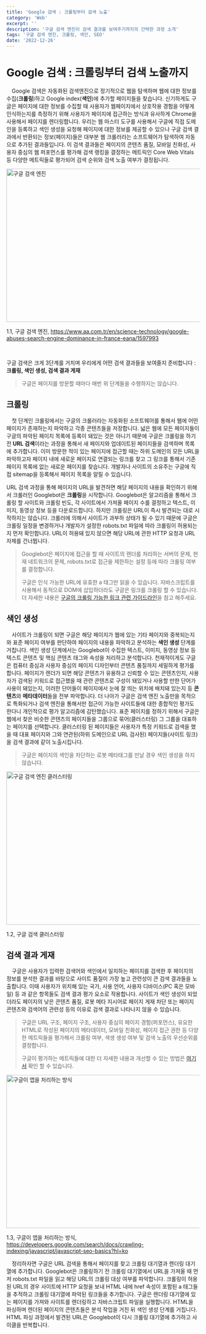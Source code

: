 ```yaml
---
title: 'Google 검색 : 크롤링부터 검색 노출'
category: 'Web'
excerpt: ''
description: '구글 검색 엔진이 검색 결과를 보여주기까지의 간략한 과정 소개'
tags: '구글 검색 엔진, 크롤링, 색인, SEO'
date: '2022-12-26'
---
```


# Google 검색 : 크롤링부터 검색 노출까지

&emsp;Google 검색은 자동화된 검색엔진으로 정기적으로 웹을 탐색하며 웹에 대한 정보를 수집(**크롤링**)하고 Google index(**색인**)에 추가할 페이지들을 찾습니다. 신기하게도 구글은 페이지에 대한 정보를 수집할 때 사용자가 웹페이지에서 상호작용 경험을 어떻게 인식하는지를 측정하기 위해 사용자가 페이지에 접근하는 방식과 유사하게 Chrome을 사용해서 페이지를 렌더링합니다. 우리는 웹 마스터 도구를 사용해서 구글에 직접 도메인을 등록하고 색인 생성을 요청해 페이지에 대한 정보를 제공할 수 있으나 구글 검색 결과에서 반환되는 정보(페이지)들은 대부분 웹 크롤러라는 소프트웨어가 탐색하여 자동으로 추가된 결과들입니다. 이 검색 결과들은 페이지의 콘텐츠 품질, 모바일 친화성, 사용자 중심의 웹 퍼포먼스를 평가해 검색 랭킹을 결정하는 메트릭인 Core Web Vitals 등 다양한 메트릭들로 평가되어 검색 순위와 검색 노출 여부가 결정됩니다.

<img src='/assets/markdown-image/Browser-core-web-vitals/core-web-vitals-google-search-engine.jpeg' alt='구글 검색 엔진' width='550' height='400'>

<span>1.1, 구글 검색 엔진, https://www.aa.com.tr/en/science-technology/google-abuses-search-engine-dominance-in-france-eana/1597993</span>

</br>

구글 검색은 크게 3단계를 거치며 우리에게 어떤 검색 결과들을 보여줄지 준비합니다 : **크롤링, 색인 생성, 검색 결과 게재**

> 구글은 페이지를 방문할 때마다 매번 위 단계들을 수행하지는 않습니다.

## 크롤링

&emsp;첫 단계인 크롤링에서는 구글의 크롤러라는 자동화된 소프트웨어를 통해서 웹에 어떤 페이지가 존재하는지 파악하고 각종 콘텐츠들을 저장합니다. 넓은 웹에 모든 페이지들이 구글의 파악된 페이지 목록에 등록이 돼있는 것은 아니기 때문에 구글은 크롤링을 하기 전 **URL 검색**이라는 과정을 통해서 새 페이지와 업데이트된 페이지들을 검색하며 목록에 추가합니다. 이미 방문한 적이 있는 페이지에 접근할 때는 하위 도메인의 모든 URL을 파악하고자 페이지 내에 새로운 페이지로 연결되는 링크를 찾고 그 링크를 통해서 기존 페이지 목록에 없는 새로운 페이지를 찾습니다. 개발자나 사이트의 소유주는 구글에 직접 sitemap을 등록해서 페이지 목록을 알릴 수 있습니다.

URL 검색 과정을 통해 페이지의 URL을 발견하면 해당 페이지의 내용을 확인하기 위해서 크롤러인 Googlebot은 **크롤링**을 시작합니다. Googlebot은 알고리즘을 통해서 크롤링 할 사이트와 크롤링 빈도, 각 사이트에서 가져올 페이지 수를 결정하고 텍스트, 이미지, 동영상 정보 등을 다운로드합니다. 하지만 크롤링은 URL이 즉시 발견되는 대로 시작하지는 않습니다. 크롤러에 의해서 사이트가 과부하 상태가 될 수 있기 때문에 구글은 크롤링 일정을 변경하거나 개발자가 설정한 robots.txt 파일에 따라 크롤링이 허용되는지 먼저 확인합니다. URL이 허용돼 있지 않으면 해당 URL에 관한 HTTP 요청과 URL 자체를 건너뜁니다.

> Googlebot은 페이지에 접근을 할 때 사이트의 렌더를 처리하는 서버의 문제, 현재 네트워크의 문제, robots.txt로 접근을 제한하는 설정 등에 따라 크롤링 여부를 결정합니다.
>
> 구글은 인식 가능한 URL에 유효한 a 태그만 읽을 수 있습니다. 자바스크립트를 사용해서 동적으로 DOM에 삽입하더라도 구글은 링크를 크롤링 할 수 있습니다. 더 자세한 내용은 <a href="https://developers.google.com/search/docs/crawling-indexing/links-crawlable?hl=ko" target="_blank">구글의 크롤링 가능한 링크 관련 가이드라인</a>을 참고 해주세요.

## 색인 생성

&emsp;사이트가 크롤링이 되면 구글은 해당 페이지가 웹에 있는 기타 페이지와 중복되는지와 표준 페이지 여부를 판단하여 페이지의 내용을 파악하고 분석하는 **색인 생성** 단계를 거칩니다. 색인 생성 단계에서는 Googlebot이 수집한 텍스트, 이미지, 동영상 정보 등 텍스트 콘텐츠 및 핵심 콘텐츠 태그와 속성을 처리하고 분석합니다. 천재적이게도 구글은 컴퓨터 중심과 사용자 중심의 페이지 디자인부터 콘텐츠 품질까지 세밀하게 평가를 합니다. 페이지가 렌더가 되면 해당 콘텐츠가 유용하고 신뢰할 수 있는 콘텐츠인지, 사용자가 검색된 키워드로 접근했을 때 관련 콘텐츠로 구성이 돼있거나 사용할 만한 단어가 사용이 돼있는지, 이러한 단어들이 페이지에서 눈에 잘 띄는 위치에 배치돼 있는지 등 **콘텐츠**와 **메타데이터**들을 전부 파악합니다. 더 나아가 구글은 검색 엔진 노출만을 목적으로 특화되거나 검색 엔진을 통해서만 접근이 가능한 사이트들에 대한 종합적인 평가도 한다니 개인적으로 평가 알고리즘에 감탄했습니다. 표준 페이지를 정하기 위해서 구글은 웹에서 찾은 비슷한 콘텐츠의 페이지들을 그룹으로 묶어(클러스터링) 그 그룹을 대표하는 페이지를 선택합니다. 클러스터링 된 페이지들은 사용자가 특정 키워드로 검색을 했을 때 대표 페이지와 그와 연관된(하위 도메인으로 URL 검사된) 페이지들(사이트 링크)을 검색 결과에 같이 노출시킵니다.

> 구글은 페이지의 색인을 차단하는 로봇 메타태그를 만날 경우 색인 생성을 하지 않습니다.

<img src="/assets/markdown-image/Browser-core-web-vitals/clustering.png" alt="구글 검색 엔진 클러스터링" width='550' height='400'>

<span>1.2, 구글 검색 클러스터링</span>

## 검색 결과 게재

&emsp;구글은 사용자가 입력한 검색어와 색인에서 일치하는 페이지를 검색한 후 페이지의 정보를 분석한 결과를 바탕으로 사이트 품질이 가장 높고 관련성이 큰 검색 결과들을 노출합니다. 이때 사용자가 위치해 있는 국가, 사용 언어, 사용자 디바이스(PC 혹은 모바일) 등 과 같은 항목들도 검색 결과 평가 요소로 작용합니다. 사이트가 색인 생성이 되었더라도 페이지의 낮은 콘텐츠 품질, 로봇 메타 지시어로 페이지 게재 차단 또는 페이지 콘텐츠와 검색어의 관련성 등의 이유로 검색 결과로 나타나지 않을 수 있습니다.

> 구글은 URL 구조, 페이지 구조, 사용자 중심의 페이지 경험(퍼포먼스), 유요한 HTML로 작성된 페이지의 메타데이터, 모바일 친화성, 페이지 접근 권한 등 다양한 메트릭들을 평가해서 크롤링 여부, 색생 생성 여부 및 검색 노출의 우선순위를 결정합니다.
>
> 구글이 평가하는 메트릭들에 대한 더 자세한 내용과 개선할 수 있는 방법은 <a href="https://developers.google.com/search/docs/essentials?hl=ko" target=”_blank”>여기서</a> 확인 할 수 있습니다.

<img src="/assets/markdown-image/Browser-core-web-vitals/core-web-vitals-2.png" alt="구글이 앱을 처리하는 방식" width='550' height='400'>

<span>1.3, 구글이 앱을 처리하는 방식, https://developers.google.com/search/docs/crawling-indexing/javascript/javascript-seo-basics?hl=ko</span>

&emsp;정리하자면 구글은 URL 검색을 통해서 페이지를 찾고 크롤링 대기열과 렌더링 대기열에 추가합니다. Googlebot은 크롤링하기 전 크롤링 대기열에서 URL을 가져올 때 먼저 robots.txt 파일을 읽고 해당 URL의 크롤링 대상 여부를 파악합니다. 크롤링이 허용된 URL의 경우 사이트에 HTTP 요청을 보내 HTML 내에 href 속성이 포함된 a 태그들을 추적하고 크롤링 대기열에 파악된 링크들을 추가합니다. 구글은 렌더링 대기열에 있는 페이지를 가져와 사이트를 렌더링하고 자바스크립트 파일을 실행합니다. HTML을 파싱하며 렌더된 페이지의 콘텐츠들은 분석 작업을 거친 뒤 색인 생성 단계를 거칩니다. HTML 파싱 과정에서 발견된 URL은 Googlebot이 다시 크롤링 대기열에 추가하고 사이클을 반복합니다.